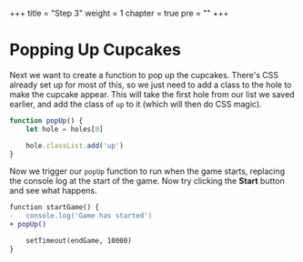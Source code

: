 +++
title = "Step 3"
weight = 1
chapter = true
pre = ""
+++

# Popping Up Cupcakes

Next we want to create a function to pop up the cupcakes. There's CSS already set up for most of this, so we just need to add a class to the hole to make the cupcake appear. This will take the first hole from our list we saved earlier, and add the class of `up` to it (which will then do CSS magic).

```js
function popUp() {
	let hole = holes[0]

	hole.classList.add('up')
}
```

Now we trigger our `popUp` function to run when the game starts, replacing the console log at the start of the game. Now try clicking the **Start** button and see what happens.

```diff
function startGame() {
-	console.log('Game has started')
+ popUp()	

	setTimeout(endGame, 10000)
}
```